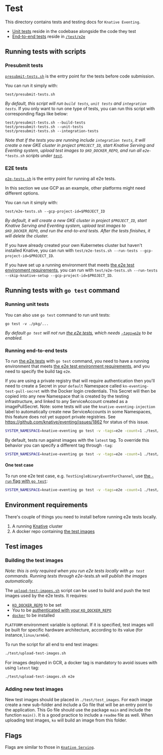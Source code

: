# Test

This directory contains tests and testing docs for `Knative Eventing`.

- [Unit tests](#running-unit-tests) reside in the codebase alongside the code
  they test
- [End-to-end tests](#running-end-to-end-tests) reside in [`/test/e2e`](./e2e)

## Running tests with scripts

### Presubmit tests

[`presubmit-tests.sh`](./presubmit-tests.sh) is the entry point for the tests
before code submission.

You can run it simply with:

```shell
test/presubmit-tests.sh
```

_By default, this script will run `build tests`, `unit tests` and
`integration tests`._ If you only want to run one type of tests, you can run
this script with corresponding flags like below:

```shell
test/presubmit-tests.sh --build-tests
test/presubmit-tests.sh --unit-tests
test/presubmit-tests.sh --integration-tests
```

_Note that if the tests you are running include `integration tests`, it will
create a new GKE cluster in project `$PROJECT_ID`, start Knative Serving and
Eventing system, upload test images to `$KO_DOCKER_REPO`, and run all
`e2e-*tests.sh` scripts under [`test`](.)._

### E2E tests

[`e2e-tests.sh`](./e2e-tests.sh) is the entry point for running all e2e tests.

In this section we use GCP as an example, other platforms might need different
options.

You can run it simply with:

```shell
test/e2e-tests.sh --gcp-project-id=$PROJECT_ID
```

_By default, it will create a new GKE cluster in project `$PROJECT_ID`, start
Knative Serving and Eventing system, upload test images to `$KO_DOCKER_REPO`,
and run the end-to-end tests. After the tests finishes, it will delete the
cluster._

If you have already created your own Kubernetes cluster but haven't installed
Knative, you can run with
`test/e2e-tests.sh --run-tests --gcp-project-id=$PROJECT_ID`.

If you have set up a running environment that meets
[the e2e test environment requirements](#environment-requirements), you can run
with
`test/e2e-tests.sh --run-tests --skip-knative-setup --gcp-project-id=$PROJECT_ID`.

## Running tests with `go test` command

### Running unit tests

You can also use `go test` command to run unit tests:

```shell
go test -v ./pkg/...
```

_By default `go test` will not run [the e2e tests](#running-end-to-end-tests),
which needs [`-tags=e2e`](#running-end-to-end-tests) to be enabled._

### Running end-to-end tests

To run [the e2e tests](./e2e) with `go test` command, you need to have a running
environment that meets
[the e2e test environment requirements](#environment-requirements), and you need
to specify the build tag `e2e`.

If you are using a private registry that will require authentication then you'll
need to create a Secret in your `default` Namespace called
`kn-eventing-test-pull-secret` with the Docker login credentials. This Secret
will then be copied into any new Namespace that is created by the testing
infrastructure, and linked to any ServiceAccount created as a imagePullSecret.
Note: some tests will use the `knative-eventing-injection` label to
automatically create new ServiceAccounts in some Namespaces, this feature does
not yet support private registries. See
https://github.com/knative/eventing/issues/1862 for status of this issue.

```bash
SYSTEM_NAMESPACE=knative-eventing go test -v -tags=e2e -count=1 ./test/e2e
```

By default, tests run against images with the `latest` tag. To override this
behavior you can specify a different tag through `-tag`:

```bash
SYSTEM_NAMESPACE=knative-eventing go test -v -tags=e2e -count=1 ./test/e2e -tag e2e
```

#### One test case

To run one e2e test case, e.g. `TestSingleBinaryEventForChannel`, use
[the `-run` flag with `go test`](https://golang.org/cmd/go/#hdr-Testing_flags):

```bash
SYSTEM_NAMESPACE=knative-eventing go test -v -tags=e2e -count=1 ./test/e2e -run ^TestSingleBinaryEventForChannel$
```

## Environment requirements

There's couple of things you need to install before running e2e tests locally.

1. A running [Knative](https://www.knative.dev/docs/install/) cluster
1. A docker repo containing [the test images](#test-images)

## Test images

### Building the test images

_Note: this is only required when you run e2e tests locally with `go test`
commands. Running tests through e2e-tests.sh will publish the images
automatically._

The [`upload-test-images.sh`](./upload-test-images.sh) script can be used to
build and push the test images used by the e2e tests. It requires:

- [`KO_DOCKER_REPO`](https://github.com/knative/serving/blob/main/DEVELOPMENT.md#environment-setup)
  to be set
- You to be
  [authenticated with your `KO_DOCKER_REPO`](https://github.com/knative/serving/blob/main/DEVELOPMENT.md#environment-setup)
- [`docker`](https://docs.docker.com/install/) to be installed

`PLATFORM` environment variable is optional. If it is specified, test images
will be built for specific hardware architecture, according to its value (for
instance,`linux/arm64`).

To run the script for all end to end test images:

```bash
./test/upload-test-images.sh
```

For images deployed in GCR, a docker tag is mandatory to avoid issues with using
`latest` tag:

```bash
./test/upload-test-images.sh e2e
```

### Adding new test images

New test images should be placed in `./test/test_images`. For each image create
a new sub-folder and include a Go file that will be an entry point to the
application. This Go file should use the package `main` and include the function
`main()`. It is a good practice to include a `readme` file as well. When
uploading test images, `ko` will build an image from this folder.

## Flags

Flags are similar to those in
[`Knative Serving`](https://github.com/knative/serving/blob/main/test/README.md#flags-1).
